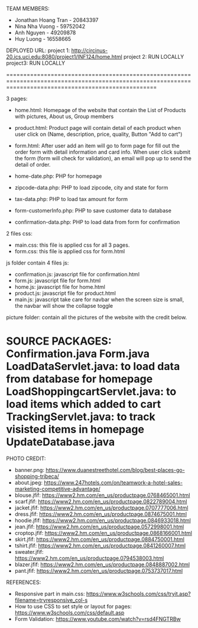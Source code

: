 TEAM MEMBERS:
- Jonathan Hoang Tran - 20843397
- Nina Nha Vuong - 59752042
- Anh Nguyen - 49209878
- Huy Luong - 16558665


DEPLOYED URL:
project 1: http://circinus-20.ics.uci.edu:8080/project1/INF124/home.html
project 2: RUN LOCALLY 
project3: RUN LOCALLY

========================================================================================================================================================

3 pages: 
- home.html: Homepage of the website that contain the List of Products with pictures, About us, Group members
- product.html: Product page will contain detail of each product when user click on (Name, description, price, quality, Button "Add to cart")
- form.html: After user add an item will go to form page for fill out the order form with detail information and card info. 
When user click submit the form (form will check for validation), an email will pop up to send the detail of order. 

- home-date.php: PHP for homepage
- zipcode-data.php: PHP to load zipcode, city and state for form
- tax-data.php: PHP to load tax amount for form
- form-customerInfo.php: PHP to save customer data to database
- confirmation-data.php: PHP to load data from form for confirmation

2 files css:
- main.css: this file is applied css for all 3 pages.
- form.css: this file is applied css for form.html

js folder contain 4 files js:
- confirmation.js: javascript file for confirmation.html
- form.js: javascript file for form.html 
- home.js: javascript file for home.html
- product.js: javascript file for product.html
- main.js: javascript take care for navbar when the screen size is small, the navbar will show the collapse toggle

picture folder: contain all the pictures of the website with the credit below.

SOURCE PACKAGES:
<default package>
Confirmation.java
Form.java
LoadDataServlet.java: to load data from database for homepage
LoadShoppingcartServlet.java: to load items which added to cart
TrackingServlet.java: to track visisted items in homepage
UpdateDatabase.java
========================================================================================================================================================

PHOTO CREDIT:
- banner.png: https://www.duanestreethotel.com/blog/best-places-go-shopping-tribeca/
- about.jpeg: https://www.247hotels.com/on/teamwork-a-hotel-sales-marketing-competitive-advantage/
- blouse.jfif: https://www2.hm.com/en_us/productpage.0768465001.html
- scarf.jfif: https://www2.hm.com/en_us/productpage.0822789004.html
- jacket.jfif: https://www2.hm.com/en_us/productpage.0707777006.html
- dress.jfif: https://www2.hm.com/en_us/productpage.0874675001.html
- hoodie.jfif: https://www2.hm.com/en_us/productpage.0846933018.html
- jean.jfif: https://www2.hm.com/en_us/productpage.0572998001.html
- croptop.jfif: https://www2.hm.com/en_us/productpage.0868166001.html
- skirt.jfif: https://www2.hm.com/en_us/productpage.0884750001.html
- tshirt.jfif: https://www2.hm.com/en_us/productpage.0841260007.html
- sweater.jfif: https://www2.hm.com/en_us/productpage.0794538003.html
- blazer.jfif: https://www2.hm.com/en_us/productpage.0848887002.html
- pant.jfif: https://www2.hm.com/en_us/productpage.0753737017.html


REFERENCES:
- Responsive part in main.css: https://www.w3schools.com/css/tryit.asp?filename=tryresponsive_col-s
- How to use CSS to set style or layout for pages: https://www.w3schools.com/css/default.asp
- Form Validation: https://www.youtube.com/watch?v=rsd4FNGTRBw

